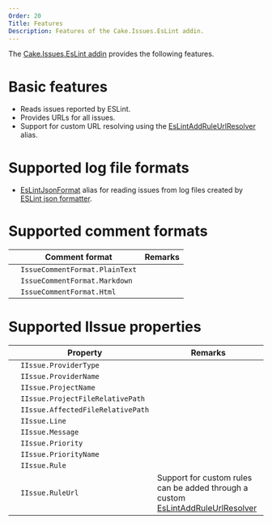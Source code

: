 ```yaml
---
Order: 20
Title: Features
Description: Features of the Cake.Issues.EsLint addin.
---
```

The [Cake.Issues.EsLint addin] provides the following features.

# Basic features

* Reads issues reported by ESLint.
* Provides URLs for all issues.
* Support for custom URL resolving using the [EsLintAddRuleUrlResolver] alias.

# Supported log file formats

* [EsLintJsonFormat] alias for reading issues from log files created by [ESLint json formatter].

# Supported comment formats

|                                                                    | Comment format                 | Remarks                        |
|--------------------------------------------------------------------|--------------------------------|--------------------------------|
| <span class="glyphicon glyphicon-ok" style="color:green"></span>   | `IssueCommentFormat.PlainText` |                                |
| <span class="glyphicon glyphicon-remove" style="color:red"></span> | `IssueCommentFormat.Markdown`  |                                |
| <span class="glyphicon glyphicon-remove" style="color:red"></span> | `IssueCommentFormat.Html`      |                                |

# Supported IIssue properties

|                                                                    | Property                          | Remarks                        |
|--------------------------------------------------------------------|-----------------------------------|--------------------------------|
| <span class="glyphicon glyphicon-ok" style="color:green"></span>   | `IIssue.ProviderType`             |                                |
| <span class="glyphicon glyphicon-ok" style="color:green"></span>   | `IIssue.ProviderName`             |                                |
| <span class="glyphicon glyphicon-remove" style="color:red"></span> | `IIssue.ProjectName`              |                                |
| <span class="glyphicon glyphicon-remove" style="color:red"></span> | `IIssue.ProjectFileRelativePath`  |                                |
| <span class="glyphicon glyphicon-ok" style="color:green"></span>   | `IIssue.AffectedFileRelativePath` |                                |
| <span class="glyphicon glyphicon-ok" style="color:green"></span>   | `IIssue.Line`                     |                                |
| <span class="glyphicon glyphicon-ok" style="color:green"></span>   | `IIssue.Message`                  |                                |
| <span class="glyphicon glyphicon-ok" style="color:green"></span>   | `IIssue.Priority`                 |                                |
| <span class="glyphicon glyphicon-ok" style="color:green"></span>   | `IIssue.PriorityName`             |                                |
| <span class="glyphicon glyphicon-ok" style="color:green"></span>   | `IIssue.Rule`                     |                                |
| <span class="glyphicon glyphicon-ok" style="color:green"></span>   | `IIssue.RuleUrl`                  | Support for custom rules can be added through a custom [EsLintAddRuleUrlResolver] |

[Cake.Issues.EsLint addin]: https://www.nuget.org/packages/Cake.Issues.EsLint
[ESLint json formatter]: https://eslint.org/docs/user-guide/formatters/#json
[EsLintAddRuleUrlResolver]: ../../../api/Cake.Issues.EsLint/EsLintIssuesAliases/D64301E6
[EsLintJsonFormat]: ../../../api/Cake.Issues.EsLint/EsLintIssuesAliases/230C6E27

